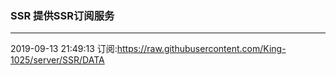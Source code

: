 ### SSR 提供SSR订阅服务
---
2019-09-13 21:49:13 订阅:https://raw.githubusercontent.com/King-1025/server/SSR/DATA
